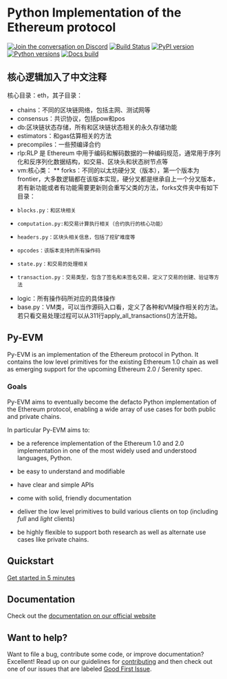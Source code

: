 # Python Implementation of the Ethereum protocol

[![Join the conversation on Discord](https://img.shields.io/discord/809793915578089484?color=blue&label=chat&logo=discord&logoColor=white)](https://discord.gg/GHryRvPB84)
[![Build Status](https://circleci.com/gh/ethereum/py-evm.svg?style=shield)](https://circleci.com/gh/ethereum/py-evm)
[![PyPI version](https://badge.fury.io/py/py-evm.svg)](https://badge.fury.io/py/py-evm)
[![Python versions](https://img.shields.io/pypi/pyversions/py-evm.svg)](https://pypi.python.org/pypi/py-evm)
[![Docs build](https://readthedocs.org/projects/py-evm/badge/?version=latest)](http://py-evm.readthedocs.io/en/latest/?badge=latest)

## 核心逻辑加入了中文注释
核心目录：eth，其子目录：
*  chains：不同的区块链网络，包括主网、测试网等
*  consensus：共识协议，包括pow和pos
*  db:区块链状态存储，所有和区块链状态相关的永久存储功能
*  estimators：和gas估算相关的方法
*  precompiles：一些预编译合约
*  rlp:RLP 是 Ethereum 中用于编码和解码数据的一种编码规范，通常用于序列化和反序列化数据结构，如交易、区块头和状态树节点等
*  vm:核心类：
** forks：不同的以太坊硬分叉（版本），第一个版本为frontier，大多数逻辑都在该版本实现，硬分叉都是继承自上一个分叉版本，若有新功能或者有功能需要更新则会重写父类的方法，forks文件夹中有如下目录：
*     blocks.py：和区块相关
*     computation.py:和交易计算执行相关（合约执行的核心功能）
*     headers.py：区块头相关信息，包括了挖矿难度等
*     opcodes：该版本支持的所有操作码
*     state.py：和交易的处理相关
*     transaction.py：交易类型，包含了签名和未签名交易，定义了交易的创建、验证等方法
*   logic：所有操作码所对应的具体操作
*   base.py：VM类，可以当作源码入口看，定义了各种和VM操作相关的方法。若只看交易处理过程可以从311行apply_all_transactions()方法开始。

## Py-EVM
Py-EVM is an implementation of the Ethereum protocol in Python. It contains the low level
primitives for the existing Ethereum 1.0 chain as well as emerging support for the upcoming
Ethereum 2.0 / Serenity spec.

### Goals

Py-EVM aims to eventually become the defacto Python implementation of the Ethereum protocol,
enabling a wide array of use cases for both public and private chains. 

In particular Py-EVM aims to:

- be a reference implementation of the Ethereum 1.0 and 2.0 implementation in one of the most widely used and understood languages, Python.

- be easy to understand and modifiable

- have clear and simple APIs

- come with solid, friendly documentation

- deliver the low level primitives to build various clients on top (including *full* and *light* clients)

- be highly flexible to support both research as well as alternate use cases like private chains.


## Quickstart

[Get started in 5 minutes](https://py-evm.readthedocs.io/en/latest/guides/quickstart.html)

## Documentation

Check out the [documentation on our official website](https://py-evm.readthedocs.io/en/latest/)

## Want to help?

Want to file a bug, contribute some code, or improve documentation? Excellent! Read up on our
guidelines for [contributing](https://py-evm.readthedocs.io/en/latest/contributing.html) and then check out one of our issues that are labeled [Good First Issue](https://github.com/ethereum/py-evm/issues?q=is%3Aissue+is%3Aopen+label%3A%22Good+First+Issue%22).
